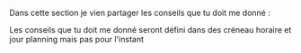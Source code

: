 
Dans cette section je vien partager les conseils que tu doit me donné :

Les conseils que tu doit me donné seront défini dans des créneau horaire et jour planning mais pas pour l'instant   